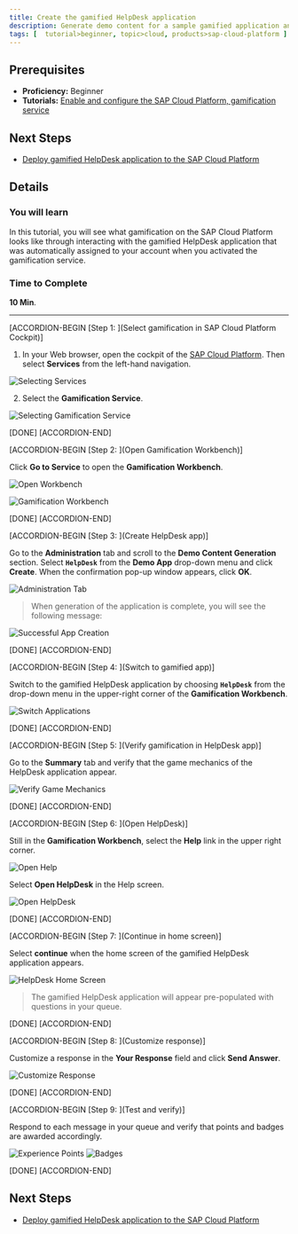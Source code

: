 ```yaml
---
title: Create the gamified HelpDesk application
description: Generate demo content for a sample gamified application and use the application.
tags: [  tutorial>beginner, topic>cloud, products>sap-cloud-platform ]
---
```

## Prerequisites  
- **Proficiency:** Beginner
- **Tutorials:** [Enable and configure the SAP Cloud Platform, gamification service](http://www.sap.com/developer/tutorials/hcp-gamification-service-enable.html)
## Next Steps
- [Deploy gamified HelpDesk application to the SAP Cloud Platform](http://www.sap.com/developer/tutorials/hcp-deploy-gamified-application.html)

## Details
### You will learn  
In this tutorial, you will see what gamification on the SAP Cloud Platform looks like through interacting with the gamified HelpDesk application that was automatically assigned to your account when you activated the gamification service.

### Time to Complete
**10 Min**.

---


[ACCORDION-BEGIN [Step 1: ](Select gamification in SAP Cloud Platform Cockpit)]

1. In your Web browser, open the cockpit of the [SAP Cloud Platform](https://account.hanatrial.ondemand.com/cockpit). Then select **Services** from the left-hand navigation.

![Selecting Services](1.png)

2. Select the **Gamification Service**.

![Selecting Gamification Service](2.png)

[DONE]
[ACCORDION-END]

[ACCORDION-BEGIN [Step 2: ](Open Gamification Workbench)]

Click **Go to Service** to open the **Gamification Workbench**.

![Open Workbench](3.png)

![Gamification Workbench](4.png)

[DONE]
[ACCORDION-END]

[ACCORDION-BEGIN [Step 3: ](Create HelpDesk app)]

Go to the **Administration** tab and scroll to the **Demo Content Generation** section. Select **`HelpDesk`** from the **Demo App** drop-down menu and click **Create**. When the confirmation pop-up window appears, click **OK**.

![Administration Tab](5.png)

> When generation of the application is complete, you will see the following message:

![Successful App Creation](6.png)

[DONE]
[ACCORDION-END]

[ACCORDION-BEGIN [Step 4: ](Switch to gamified app)]

Switch to the gamified HelpDesk application by choosing **`HelpDesk`** from the drop-down menu in the upper-right corner of the **Gamification Workbench**.

![Switch Applications](7.png)

[DONE]
[ACCORDION-END]

[ACCORDION-BEGIN [Step 5: ](Verify gamification in HelpDesk app)]

Go to the **Summary** tab and verify that the game mechanics of the HelpDesk application appear.

![Verify Game Mechanics](8.png)

[DONE]
[ACCORDION-END]

[ACCORDION-BEGIN [Step 6: ](Open HelpDesk)]

Still in the **Gamification Workbench**, select the **Help** link in the upper right corner.

![Open Help](9.png)


Select **Open HelpDesk** in the Help screen.

![Open HelpDesk](10.png)

[DONE]
[ACCORDION-END]

[ACCORDION-BEGIN [Step 7: ](Continue in home screen)]

Select **continue** when the home screen of the gamified HelpDesk application appears.

![HelpDesk Home Screen](11.png)

> The gamified HelpDesk application will appear pre-populated with questions in your queue.

[DONE]
[ACCORDION-END]

[ACCORDION-BEGIN [Step 8: ](Customize response)]

Customize a response in the **Your Response** field and click **Send Answer**.

![Customize Response](12.png)

[DONE]
[ACCORDION-END]

[ACCORDION-BEGIN [Step 9: ](Test and verify)]

Respond to each message in your queue and verify that points and badges are awarded accordingly.

![Experience Points](13.png)
![Badges](14.png)

[DONE]
[ACCORDION-END]



## Next Steps
- [Deploy gamified HelpDesk application to the SAP Cloud Platform](http://www.sap.com/developer/tutorials/hcp-deploy-gamified-application.html)
